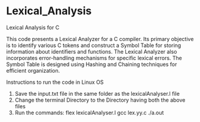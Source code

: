 # Lexical_Analysis
Lexical Analysis for C 

This code presents a Lexical Analyzer for a C compiler. Its primary objective is to identify various C tokens and construct a Symbol Table for storing information about identifiers and functions. The Lexical Analyzer also incorporates error-handling mechanisms for specific
lexical errors. The Symbol Table is designed using Hashing and Chaining techniques for efficient organization.

Instructions to run the code in Linux OS
1. Save the input.txt file in the same folder as the lexicalAnalyser.l file
2. Change the terminal Directory to the Directory having both the above files
3. Run the commands:
   flex lexicalAnalyser.l
   gcc lex.yy.c
   ./a.out
   
